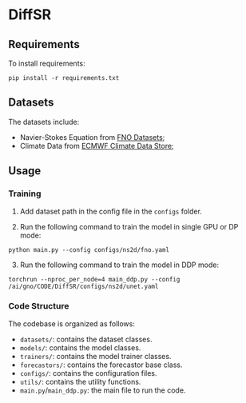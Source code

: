# DiffSR

## Requirements
To install requirements:

```setup
pip install -r requirements.txt
```

## Datasets

The datasets include:

- Navier-Stokes Equation from [FNO Datasets](https://drive.google.com/drive/folders/1UnbQh2WWc6knEHbLn-ZaXrKUZhp7pjt-);
- Climate Data from [ECMWF Climate Data Store](https://cds.climate.copernicus.eu/);

## Usage

### Training

1. Add dataset path in the config file in the `configs` folder.

2. Run the following command to train the model in single GPU or DP mode:

```train
python main.py --config configs/ns2d/fno.yaml
```

3. Run the following command to train the model in DDP mode:

```train
torchrun --nproc_per_node=4 main_ddp.py --config /ai/gno/CODE/DiffSR/configs/ns2d/unet.yaml
```


### Code Structure

The codebase is organized as follows:

- `datasets/`: contains the dataset classes.
- `models/`: contains the model classes.
- `trainers/`: contains the model trainer classes.
- `forecastors/`: contains the forecastor base class.
- `configs/`: contains the configuration files.
- `utils/`: contains the utility functions.
- `main.py`/`main_ddp.py`: the main file to run the code.
